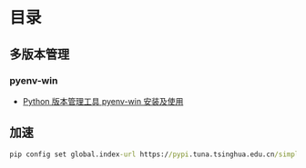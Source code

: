 # 目录

## 多版本管理

### pyenv-win

- [Python 版本管理工具 pyenv-win 安装及使用](https://www.yhc.red/2023/FwZiIvCq)

## 加速

``` cmd
pip config set global.index-url https://pypi.tuna.tsinghua.edu.cn/simple
```